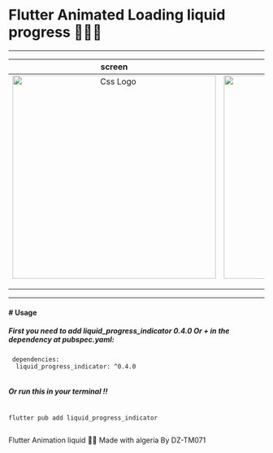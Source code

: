 # Flutter Animated Loading liquid progress 🚀🔥🔥
<hr>
<table>
<thead>
<tr>
<th align="center">screen</th>
<th align="center">screen</th>

</tr>
</thead>
<tbody>
<tr>

<td align="center">
  <a target="_blank" rel="" href="https://user-images.githubusercontent.com/69757558/136048126-609ca451-39fd-4b90-a47b-a5431b9e384d.gif">
        <img src="https://user-images.githubusercontent.com/69757558/136048126-609ca451-39fd-4b90-a47b-a5431b9e384d.gif" alt="Css Logo" with="200" height="400"/>

  </a></td>

<td align="center">
  <a target="_blank" rel="" href="https://user-images.githubusercontent.com/69757558/136047748-9785cd64-9667-4c17-8d89-328a6632f817.gif">
        <img src="https://user-images.githubusercontent.com/69757558/136047748-9785cd64-9667-4c17-8d89-328a6632f817.gif" alt="Css Logo" with="200" height="400"/>

  </a></td>
  
</tr>
</tbody>
</table>

<hr>
<h4># Usage </h4>
<h5>First you need to add liquid_progress_indicator 0.4.0 Or +  in the dependency at pubspec.yaml:</h5>
<pre><code> dependencies:
  liquid_progress_indicator: ^0.4.0
  </code></pre>
  <h5>Or run this in your terminal !! </h5>
<pre><code> 
flutter pub add liquid_progress_indicator
  </code></pre>




Flutter Animation liquid 🐱‍👤 Made with algeria By DZ-TM071
